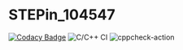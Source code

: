 # STEPin_104547

[![Codacy Badge](https://api.codacy.com/project/badge/Grade/b37d6fc2a4694a37a1219c73a5b6387b)](https://app.codacy.com/manual/naveenprakash210/STEPin_104547?utm_source=github.com&utm_medium=referral&utm_content=naveenprakash210/STEPin_104547&utm_campaign=Badge_Grade_Settings)
![C/C++ CI](https://github.com/naveenprakash210/STEPin_104547/workflows/C/C++%20CI/badge.svg)
![cppcheck-action](https://github.com/naveenprakash210/STEPin_104547/workflows/cppcheck-action/badge.svg)
